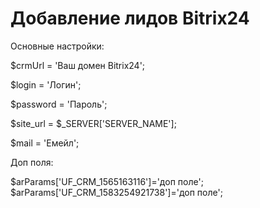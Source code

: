 # Добавление лидов Bitrix24

Основные настройки:

$crmUrl = 'Ваш домен Bitrix24';

$login = 'Логин';

$password = 'Пароль';

$site_url = $_SERVER['SERVER_NAME'];

$mail = 'Емейл';


Доп поля:

$arParams['UF_CRM_1565163116']='доп поле';
$arParams['UF_CRM_1583254921738']='доп поле';
